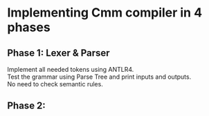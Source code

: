 # Implementing Cmm compiler in 4 phases

## Phase 1: Lexer & Parser
Implement all needed tokens using ANTLR4.\
Test the grammar using Parse Tree and print inputs and outputs.\
No need to check semantic rules.

## Phase 2:
